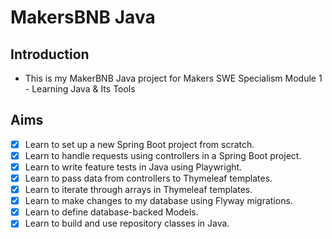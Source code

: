 # MakersBNB Java

## Introduction

- This is my MakerBNB Java project for Makers SWE Specialism Module 1 - Learning Java & Its Tools

## Aims

- [x] Learn to set up a new Spring Boot project from scratch.  
- [x] Learn to handle requests using controllers in a Spring Boot project.
- [x] Learn to write feature tests in Java using Playwright.
- [x] Learn to pass data from controllers to Thymeleaf templates.  
- [x] Learn to iterate through arrays in Thymeleaf templates.
- [x] Learn to make changes to my database using Flyway migrations.
- [x] Learn to define database-backed Models.
- [x] Learn to build and use repository classes in Java.
